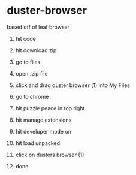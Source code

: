 # duster-browser
based off of leaf browser

1. hit code
2. hit download zip
3. go to files
4. open .zip file
5. click and drag duster browser (1) into My Files

5. go to chrome
6. hit puzzle peace in top right
7. hit manage extensions 
8. hit develuper mode on
9. hit load unpacked
10. click on dusters browser (1)
11. done
